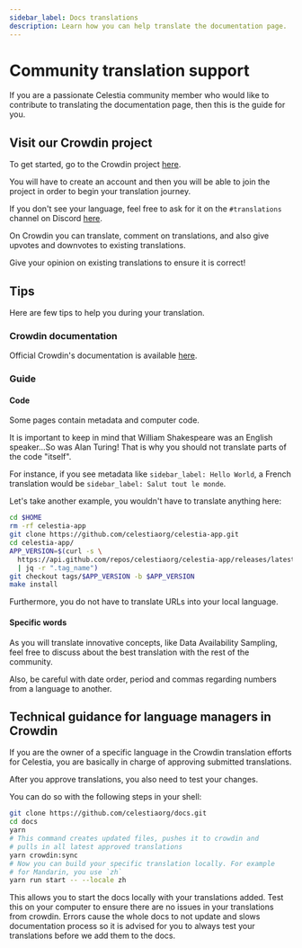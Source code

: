 ```yaml
---
sidebar_label: Docs translations
description: Learn how you can help translate the documentation page.
---
```


# Community translation support

If you are a passionate Celestia community member who would like to contribute
to translating the documentation page, then this is the guide for you.

## Visit our Crowdin project

To get started, go to the Crowdin
project [here](https://crowdin.com/project/celestia-docs).

You will have to create an account and then you will be able to join the project
in order to begin your translation journey.

If you don't see your language, feel free to ask for it on
the `#translations` channel on Discord [here](https://discord.gg/celestiacommunity).

On Crowdin you can translate, comment on translations, and also give upvotes and
downvotes to existing translations.

Give your opinion on existing translations to ensure it is correct!

## Tips

Here are few tips to help you during your translation.

### Crowdin documentation

Official Crowdin's documentation is available [here](https://support.crowdin.com/online-editor).

### Guide

#### Code

Some pages contain metadata and computer code.

It is important to keep in mind that William Shakespeare was an
English speaker...So was Alan Turing! That is why
you should not translate parts of the code "itself".

For instance, if you see metadata like `sidebar_label: Hello World`,
a French translation would be `sidebar_label: Salut tout le monde`.

Let's take another example, you wouldn't have to translate anything here:

```sh
cd $HOME
rm -rf celestia-app
git clone https://github.com/celestiaorg/celestia-app.git
cd celestia-app/
APP_VERSION=$(curl -s \
  https://api.github.com/repos/celestiaorg/celestia-app/releases/latest \
  | jq -r ".tag_name")
git checkout tags/$APP_VERSION -b $APP_VERSION
make install
```

Furthermore, you do not have to translate URLs into your local language.

#### Specific words

As you will translate innovative concepts, like Data Availability
Sampling, feel free to discuss about the best translation with the
rest of the community.

Also, be careful with date order, period and commas regarding
numbers from a language to another.

## Technical guidance for language managers in Crowdin

If you are the owner of a specific language in the Crowdin translation
efforts for Celestia, you are basically in charge of approving
submitted translations.

After you approve translations, you also need to test your changes.

You can do so with the following steps in your shell:

```sh
git clone https://github.com/celestiaorg/docs.git
cd docs
yarn
# This command creates updated files, pushes it to crowdin and
# pulls in all latest approved translations
yarn crowdin:sync
# Now you can build your specific translation locally. For example
# for Mandarin, you use `zh`
yarn run start -- --locale zh
```

This allows you to start the docs locally with your translations
added. Test this on your computer to ensure there are no issues
in your translations from crowdin. Errors cause the whole docs to
not update and slows documentation process so it is advised for you
to always test your translations before we add them to the docs.
